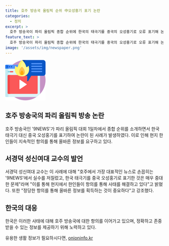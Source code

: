 ```yaml
---
title: 호주 방송국 올림픽 순위 中오성홍기 표기 논란
categories:
  - 정치
excerpt: >
  호주 방송국이 파리 올림픽 종합 순위에 한국의 태극기를 중국의 오성홍기로 오류 표기해 논란이 일어났다. 9NEWS가 실수를 인정하지는 않았지만, 한인들의 항의 끝에 공식 홈페이지에 올라온 순위는 태극기로 수정됐다. 성신여대의 서 교수는 이에 대해 뉴스 방송에서의 오류가 계속 발생하고 있음을 지적하며, 정당한 항의를 통해 올바르게 시정하는 것이 중요하다고 강조했다. 올림픽 기간 중 발생한 이러한 상황에 대한 사회적 관심이 속출하고 있다.
feature_text: >
  호주 방송국이 파리 올림픽 종합 순위에 한국의 태극기를 중국의 오성홍기로 오류 표기해 논란이 일어났다. 9NEWS가 실수를 인정하지는 않았지만, 한인들의 항의 끝에 공식 홈페이지에 올라온 순위는 태극기로 수정됐다. 성신여대의 서 교수는 이에 대해 뉴스 방송에서의 오류가 계속 발생하고 있음을 지적하며, 정당한 항의를 통해 올바르게 시정하는 것이 중요하다고 강조했다. 올림픽 기간 중 발생한 이러한 상황에 대한 사회적 관심이 속출하고 있다.
image: '/assets/img/newspaper.png'
---
```


<p><img src="/assets/img/news.png" alt="rentncar 속보" /></p>

<h2 data-ke-size="size26">호주 방송국의 파리 올림픽 방송 논란</h2>

<p data-ke-size="size16">호주 방송국인 '9NEWS'가 파리 올림픽 대회 1일차에서 종합 순위를 소개하면서 한국 태극기 대신 중국 오성홍기를 표기하여 논란이 된 사례가 발생하였다. 이로 인해 현지 한인들이 지속적인 항의를 통해 올바른 정보를 요구하고 있다.</p>

<h2 data-ke-size="size26">서경덕 성신여대 교수의 발언</h2>

<p data-ke-size="단순하지만 힘들 수 있지만 중요한">서경덕 성신여대 교수는 이 사례에 대해 "호주에서 가장 대표적인 뉴스로 손꼽히는 '9NEWS'에서 실수를 저질렀고, 한국 태극기를 중국 오성홍기로 표기한 것은 매우 중대한 문제"라며 "이를 통해 현지에서 한인들이 항의를 통해 사태를 해결하고 있다"고 밝혔다. 또한 "정당한 항의를 통해 올바른 정보를 획득하는 것이 중요하다"고 강조했다.</p>

<h2 data-ke-size="size26">한국의 대응</h2>

<p data-ke-size="size16">한국은 이러한 사태에 대해 호주 방송국에 대한 항의를 이어가고 있으며, 정확하고 존중받을 수 있는 정보를 제공하기 위해 노력하고 있다.</p>
유용한 생활 정보가 필요하시다면, <a href="https://onioninfo.kr" rel="dofollow">onioninfo.kr</a>


